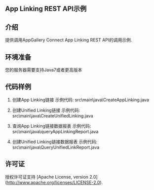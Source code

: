## App Linking REST API示例

## 介绍
提供调用AppGallery Connect App Linking REST API的调用示例.

## 环境准备
您的服务器需要支持Java7或者更高版本

## 代码样例
1. 创建App Linking链接
  示例代码: src\main\java\CreateAppLinking.java

2. 创建Unified Linking链接
  示例代码: src\main\java\CreateUnifiedLinking.java

3. 查询App Linking链接数据报表
  示例代码: src\main\java\queryAppLinkingReport.java

4. 创建Unified Linking链接数据报表
  示例代码: src\main\java\QueryUnifiedLinkReport.java


## 许可证
授权许可证支持 [Apache License, version 2.0] (http://www.apache.org/licenses/LICENSE-2.0).
